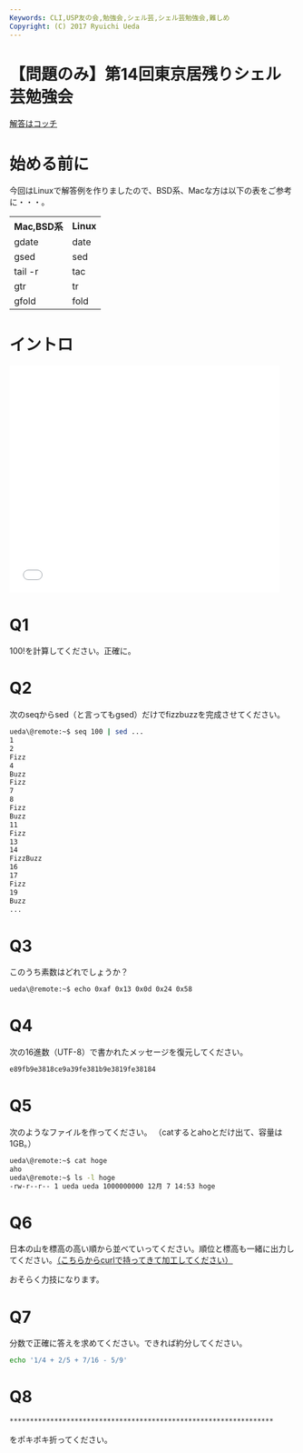 ```yaml
---
Keywords: CLI,USP友の会,勉強会,シェル芸,シェル芸勉強会,難しめ
Copyright: (C) 2017 Ryuichi Ueda
---
```


# 【問題のみ】第14回東京居残りシェル芸勉強会
<a href="/?post=04413" title="【問題と解答例】第14回東京居残りシェル芸勉強会">解答はコッチ</a>

<h1>始める前に</h1>

今回はLinuxで解答例を作りましたので、BSD系、Macな方は以下の表をご参考に・・・。

<table>
 <tr>
 <th>Mac,BSD系</th>
 <th>Linux</th>
 </tr>
 <tr>
 <td>gdate</td>
 <td>date</td>
 </tr>
 <tr>
 <td>gsed</td>
 <td>sed</td>
 </tr>
 <tr>
 <td>tail -r</td>
 <td>tac</td>
 </tr>
 <tr>
 <td>gtr</td>
 <td>tr</td>
 </tr>
 <tr>
 <td>gfold</td>
 <td>fold</td>
 </tr>
</table>

<h1>イントロ</h1>

<iframe src="//www.slideshare.net/slideshow/embed_code/42680416" width="476" height="400" frameborder="0" marginwidth="0" marginheight="0" scrolling="no"></iframe>


<h1>Q1</h1>

100!を計算してください。正確に。

<!--more-->

<h1>Q2</h1>

次のseqからsed（と言ってもgsed）だけでfizzbuzzを完成させてください。

```bash
ueda\@remote:~$ seq 100 | sed ...
1
2
Fizz
4
Buzz
Fizz
7
8
Fizz
Buzz
11
Fizz
13
14
FizzBuzz
16
17
Fizz
19
Buzz
...
```

<h1>Q3</h1>

このうち素数はどれでしょうか？

```bash
ueda\@remote:~$ echo 0xaf 0x13 0x0d 0x24 0x58
```

<h1>Q4</h1>

次の16進数（UTF-8）で書かれたメッセージを復元してください。

```bash
e89fb9e3818ce9a39fe381b9e3819fe38184
```

<h1>Q5</h1>

次のようなファイルを作ってください。
（catするとahoとだけ出て、容量は1GB。）

```bash
ueda\@remote:~$ cat hoge
aho
ueda\@remote:~$ ls -l hoge
-rw-r--r-- 1 ueda ueda 1000000000 12月 7 14:53 hoge
```

<h1>Q6</h1>

日本の山を標高の高い順から並べていってください。順位と標高も一緒に出力してください。<a href="http://ja.wikipedia.org/wiki/%E6%97%A5%E6%9C%AC%E3%81%AE%E5%B1%B1%E4%B8%80%E8%A6%A7_%28%E9%AB%98%E3%81%95%E9%A0%86%29" target="_blank">（こちらからcurlで持ってきて加工してください）</a>

おそらく力技になります。


<h1>Q7</h1>

分数で正確に答えを求めてください。できれば約分してください。

```bash
echo '1/4 + 2/5 + 7/16 - 5/9'
```


<h1>Q8</h1>

```bash
*****************************************************************
```

をポキポキ折ってください。

